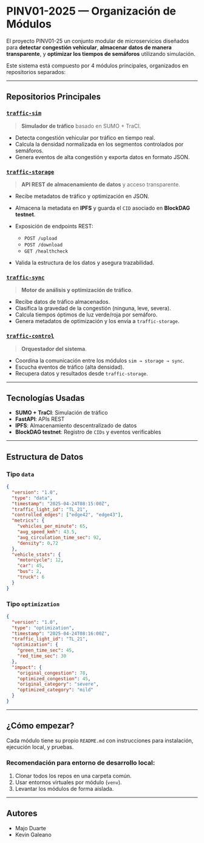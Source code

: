 # PINV01-2025 — Organización de Módulos

El proyecto PINV01-25 un conjunto modular de microservicios diseñados para **detectar congestión vehicular**, **almacenar datos de manera transparente**, y **optimizar los tiempos de semáforos** utilizando simulación.

Este sistema está compuesto por 4 módulos principales, organizados en repositorios separados:

---

## Repositorios Principales

### [`traffic-sim`](https://github.com/pinv01-25/traffic-sim)

> **Simulador de tráfico** basado en SUMO + TraCI.

* Detecta congestión vehicular por tráfico en tiempo real.
* Calcula la densidad normalizada en los segmentos controlados por semáforos.
* Genera eventos de alta congestión y exporta datos en formato JSON.

### [`traffic-storage`](https://github.com/pinv01-25/traffic-storage)

> **API REST de almacenamiento de datos** y acceso transparente.

* Recibe metadatos de tráfico y optimización en JSON.
* Almacena la metadata en **IPFS** y guarda el `CID` asociado en **BlockDAG testnet**.
* Exposición de endpoints REST:

  * `POST /upload`
  * `POST /download`
  * `GET /healthcheck`
* Valida la estructura de los datos y asegura trazabilidad.

### [`traffic-sync`](https://github.com/pinv01-25/traffic-sync)

> **Motor de análisis y optimización de tráfico**.

* Recibe datos de tráfico almacenados.
* Clasifica la gravedad de la congestión (ninguna, leve, severa).
* Calcula tiempos óptimos de luz verde/roja por semáforo.
* Genera metadatos de optimización y los envía a `traffic-storage`.

### [`traffic-control`](https://github.com/pinv01-25/traffic-control)

> **Orquestador del sistema**.

* Coordina la comunicación entre los módulos `sim → storage → sync`.
* Escucha eventos de tráfico (alta densidad).
* Recupera datos y resultados desde `traffic-storage`.

---

##  Tecnologías Usadas

*  **SUMO + TraCI**: Simulación de tráfico
*  **FastAPI**: APIs REST
*  **IPFS**: Almacenamiento descentralizado de datos
*  **BlockDAG testnet**: Registro de `CIDs` y eventos verificables

---

##  Estructura de Datos

### Tipo `data`

```json
{
  "version": "1.0",
  "type": "data",
  "timestamp": "2025-04-24T08:15:00Z",
  "traffic_light_id": "TL_21",
  "controlled_edges": ["edge42", "edge43"],
  "metrics": {
    "vehicles_per_minute": 65,
    "avg_speed_kmh": 43.5,
    "avg_circulation_time_sec": 92,
    "density": 0.72
  },
  "vehicle_stats": {
    "motorcycle": 12,
    "car": 45,
    "bus": 2,
    "truck": 6
  }
}
```

### Tipo `optimization`

```json
{
  "version": "1.0",
  "type": "optimization",
  "timestamp": "2025-04-24T08:16:00Z",
  "traffic_light_id": "TL_21",
  "optimization": {
    "green_time_sec": 45,
    "red_time_sec": 30
  },
  "impact": {
    "original_congestion": 78,
    "optimized_congestion": 45,
    "original_category": "severe",
    "optimized_category": "mild"
  }
}
```

---

##  ¿Cómo empezar?

Cada módulo tiene su propio `README.md` con instrucciones para instalación, ejecución local, y pruebas.

### Recomendación para entorno de desarrollo local:

1. Clonar todos los repos en una carpeta común.
2. Usar entornos virtuales por módulo (`venv`).
3. Levantar los módulos de forma aislada.

---

## Autores
* Majo Duarte
* Kevin Galeano


